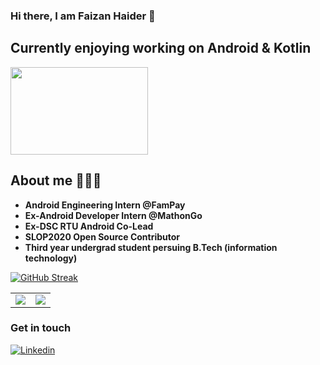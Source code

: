 ### Hi there, I am Faizan Haider 👋

## Currently enjoying working on Android & Kotlin
<img src="https://user-images.githubusercontent.com/56159740/145668468-410b7057-eb2f-42a4-a43a-29a678c4490f.png" height = "140" width="220">

## About me 👨🏽‍💻
- **Android Engineering Intern @FamPay**
- **Ex-Android Developer Intern @MathonGo**
- **Ex-DSC RTU Android Co-Lead**
- **SLOP2020 Open Source Contributor**
- **Third year undergrad student persuing B.Tech (information technology)**
<!-- - **I'm currently looking for an Android Development Internship in Growing StartUp** -->  

[![GitHub Streak](http://github-readme-streak-stats.herokuapp.com?user=Haid-Faiz&theme=github-dark-blue&date_format=M%20j%5B%2C%20Y%5D)](https://git.io/streak-stats)

<table>
  <tr>
<td><img src="https://github-readme-stats.vercel.app/api?username=Haid-Faiz&count_private=true&show_icons=true&theme=github_dark&hide_border=true"> </td>
<td><img align="center" src="https://github-readme-stats.vercel.app/api/top-langs/?username=Haid-Faiz&hide_border=true&theme=github_dark&hide=html,Objective-C,dart" /></td>
  </tr>
</table>





### Get in touch

[![Linkedin](https://img.shields.io/badge/-LinkedIn-222222?style=flat-square&logo=Linkedin&color=blue&logoColor=white&link=https://www.linkedin.com/in/faizan-haider-3a4220193)](https://www.linkedin.com/in/faizan-haider-3a4220193)
